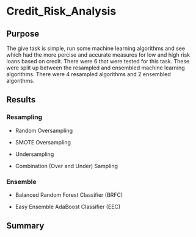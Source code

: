 # Credit_Risk_Analysis
## Purpose
The give task is simple, run some machine learning algorithms and see which had the more percise and accurate measures for low and high risk loans based on credit. There were 6 that were tested for this task. These were split up between the resampled and ensembled machine learning algorithms. There were 4 resampled algorithms and 2 ensembled algorithms.

## Results
### Resampling
- Random Oversampling

- SMOTE Oversampling

- Undersampling

- Combination (Over and Under) Sampling

### Ensemble
- Balanced Random Forest Classifier (BRFC)

- Easy Ensemble AdaBoost Classifier (EEC)

## Summary
